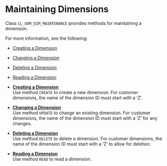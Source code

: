 <!-- loio834e1b9672b64368a8be978c70976abe -->

# Maintaining Dimensions

Class `CL_UOM_DIM_MAINTENANCE` provides methods for maintaining a dimension.

For more information, see the following:

-   [Creating a Dimension](Creating_a_Dimension_b91768d.md)

-   [Changing a Dimension](Changing_a_Dimension_3beb828.md)

-   [Deleting a Dimension](Deleting_a_Dimension_473b3ce.md)

-   [Reading a Dimension](Reading_a_Dimension_b69324c.md) 


-   **[Creating a Dimension](Creating_a_Dimension_b91768d.md "Use method CREATE to create a new dimension.
		For customer dimensions, the name of the dimension ID must start with a ‘Z’.")**  
Use method `CREATE` to create a new dimension. For customer dimensions, the name of the dimension ID must start with a ‘Z’.
-   **[Changing a Dimension](Changing_a_Dimension_3beb828.md "Use method UPDATE to change an existing
		dimension. For customer dimensions, the name of the dimension ID must start with a ‘Z’ for
		any changes.")**  
Use method `UPDATE` to change an existing dimension. For customer dimensions, the name of the dimension ID must start with a ‘Z’ for any changes.
-   **[Deleting a Dimension](Deleting_a_Dimension_473b3ce.md "Use method DELETE to delete a dimension. For
		customer dimensions, the name of the dimension ID must start with a ‘Z’ to allow for
		deletion.")**  
Use method `DELETE` to delete a dimension. For customer dimensions, the name of the dimension ID must start with a ‘Z’ to allow for deletion.
-   **[Reading a Dimension](Reading_a_Dimension_b69324c.md "Use method READ to read a
		dimension.")**  
Use method `READ` to read a dimension.

